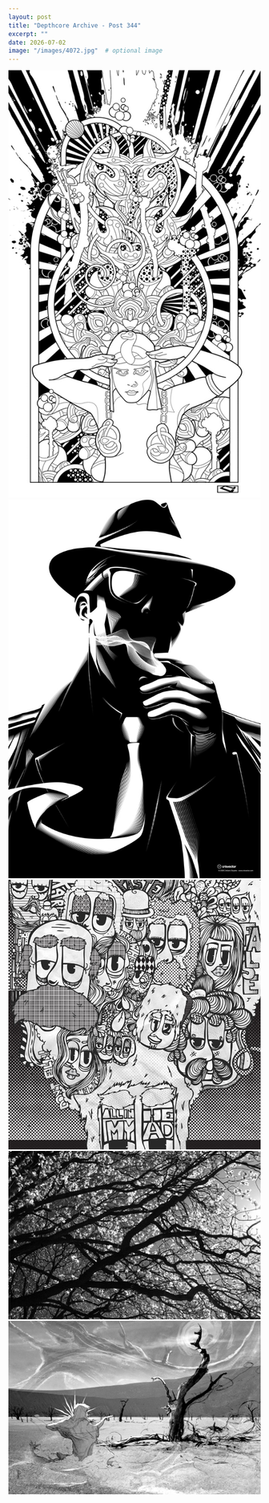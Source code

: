 ```yaml
---
layout: post
title: "Depthcore Archive - Post 344"
excerpt: ""
date: 2026-07-02
image: "/images/4072.jpg"  # optional image
---
```


<img src="/images/4072.jpg">
<img src="/images/4073.jpg" alt="4073.jpg"/>
<img src="/images/4074.jpg" alt="4074.jpg"/>
<img src="/images/4075.jpg" alt="4075.jpg"/>
<img src="/images/4076.jpg" alt="4076.jpg"/>
